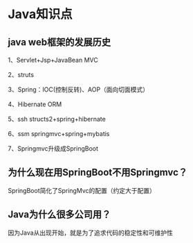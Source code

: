 # Java知识点

## java web框架的发展历史

1、Servlet+Jsp+JavaBean MVC

2、struts

3、Spring：IOC(控制反转)、AOP（面向切面模式）

4、Hibernate ORM

5、ssh structs2+spring+hibernate

6、ssm springmvc+spring+mybatis

7、Springmvc升级成SpringBoot

## 为什么现在用SpringBoot不用Springmvc？

SpringBoot简化了SpringMvc的配置（约定大于配置）

## Java为什么很多公司用？

因为Java从出现开始，就是为了追求代码的稳定性和可维护性

